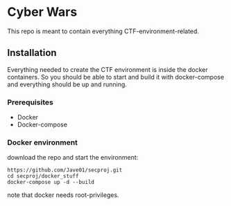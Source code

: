 # Cyber Wars

This repo is meant to contain everything CTF-environment-related.


## Installation

Everything needed to create the CTF environment is inside the docker containers. So you should be able to start and build it with docker-compose and everything should be up and running.

### Prerequisites

- Docker
- Docker-compose

### Docker environment

download the repo and start the environment:

```
https://github.com/Jave01/secproj.git
cd secproj/docker_stuff
docker-compose up -d --build
```

note that docker needs root-privileges.




